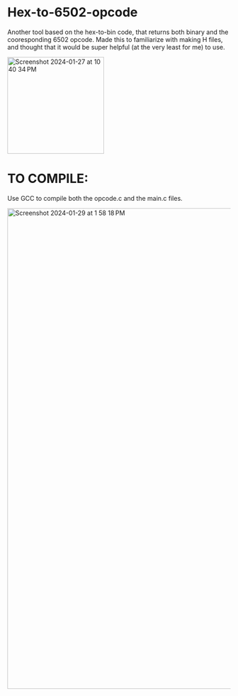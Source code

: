 # Hex-to-6502-opcode
Another tool based on the hex-to-bin code, that returns both binary and the cooresponding 6502 opcode. Made this to familiarize with making H files, and thought that it would be super helpful (at the very least for me) to use.

<img width="218" alt="Screenshot 2024-01-27 at 10 40 34 PM" src="https://github.com/ZachWi/Hex-to-6502-opcode/assets/140131456/c03320d8-d9e4-44fb-bcb7-9ccaafb3f022">



# TO COMPILE:
Use GCC to compile both the opcode.c and the main.c files.

<img width="1084" alt="Screenshot 2024-01-29 at 1 58 18 PM" src="https://github.com/ZachWi/Hex-to-6502-opcode/assets/140131456/30145ff8-be91-4336-8094-17fa2b404549">
